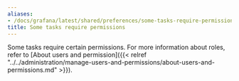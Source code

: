 ```yaml
---
aliases:
- /docs/grafana/latest/shared/preferences/some-tasks-require-permissions/
title: Some tasks require permissions
---
```


Some tasks require certain permissions. For more information about roles, refer to [About users and permission]({{< relref "../../administration/manage-users-and-permissions/about-users-and-permissions.md" >}}).
